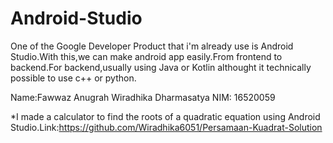 # Android-Studio

One of the Google Developer Product that i'm already use is Android Studio.With this,we can make android app easily.From frontend to backend.For backend,usually using Java or Kotlin althought it technically possible to use c++ or python.

Name:Fawwaz Anugrah Wiradhika Dharmasatya
NIM: 16520059

*I made a calculator to find the roots of a quadratic equation using Android Studio.Link:https://github.com/Wiradhika6051/Persamaan-Kuadrat-Solution

